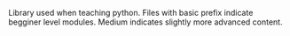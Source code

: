 Library used when teaching python.
Files with basic prefix indicate begginer level modules.
Medium indicates slightly more advanced content.
